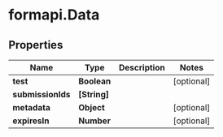 # formapi.Data

## Properties
Name | Type | Description | Notes
------------ | ------------- | ------------- | -------------
**test** | **Boolean** |  | [optional]
**submissionIds** | **[String]** |  |
**metadata** | **Object** |  | [optional]
**expiresIn** | **Number** |  | [optional]


